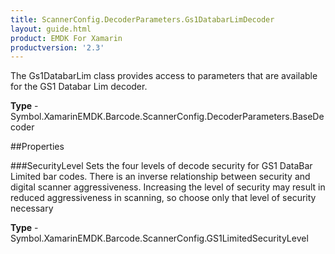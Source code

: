 ```yaml
---
title: ScannerConfig.DecoderParameters.Gs1DatabarLimDecoder
layout: guide.html 
product: EMDK For Xamarin 
productversion: '2.3' 
---
```

The Gs1DatabarLim class provides access to parameters that are available for the GS1 Databar Lim decoder.

**Type** - Symbol.XamarinEMDK.Barcode.ScannerConfig.DecoderParameters.BaseDecoder

##Properties

###SecurityLevel
Sets the four levels of decode security for GS1 DataBar Limited bar codes. There is an inverse relationship between security and digital scanner aggressiveness. Increasing the level of security may result in reduced aggressiveness in scanning, so choose only that level of security necessary

**Type** - Symbol.XamarinEMDK.Barcode.ScannerConfig.GS1LimitedSecurityLevel


